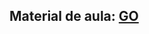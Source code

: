 ## Material de aula: <a href="https://sites.google.com/site/proflincolnmachado/sistemas-digitais/material?authuser=0">GO</a>


